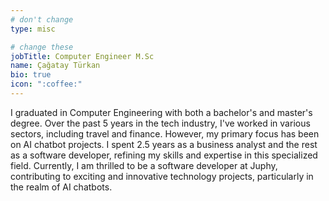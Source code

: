 ```yaml
---
# don't change
type: misc

# change these
jobTitle: Computer Engineer M.Sc
name: Çağatay Türkan
bio: true
icon: ":coffee:"
---
```


I graduated in Computer Engineering with both a bachelor's and master's degree. Over the past 5 years in the tech industry, I've worked in various sectors, including travel and finance. However, my primary focus has been on AI chatbot projects. I spent 2.5 years as a business analyst and the rest as a software developer, refining my skills and expertise in this specialized field. Currently, I am thrilled to be a software developer at Juphy, contributing to exciting and innovative technology projects, particularly in the realm of AI chatbots.